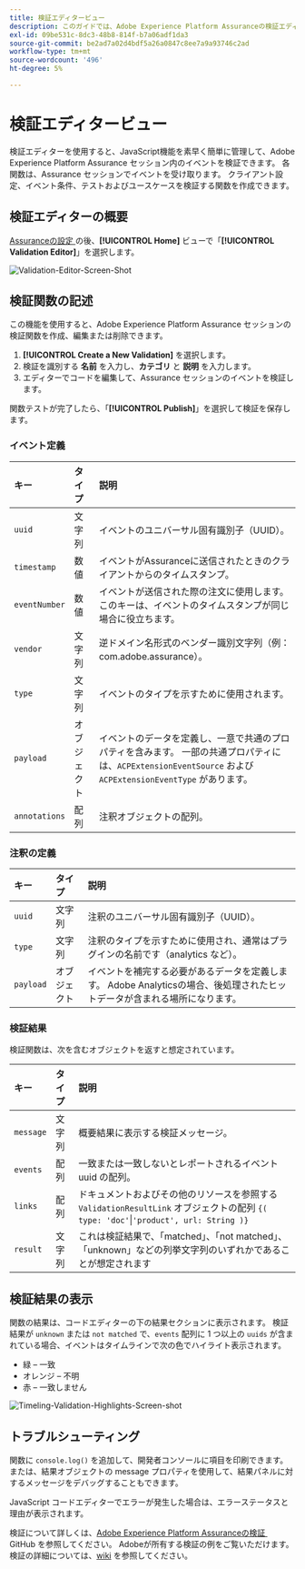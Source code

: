 ```yaml
---
title: 検証エディタービュー
description: このガイドでは、Adobe Experience Platform Assuranceの検証エディタービューについて詳しく説明します。
exl-id: 09be531c-8dc3-48b8-814f-b7a06adf1da3
source-git-commit: be2ad7a02d4bdf5a26a0847c8ee7a9a93746c2ad
workflow-type: tm+mt
source-wordcount: '496'
ht-degree: 5%

---
```


# 検証エディタービュー

検証エディターを使用すると、JavaScript機能を素早く簡単に管理して、Adobe Experience Platform Assurance セッション内のイベントを検証できます。 各関数は、Assurance セッションでイベントを受け取ります。 クライアント設定、イベント条件、テストおよびユースケースを検証する関数を作成できます。

## 検証エディターの概要

[Assuranceの設定 &#x200B;](../tutorials/implement-assurance.md) の後、**[!UICONTROL Home]** ビューで「**[!UICONTROL Validation Editor]**」を選択します。

![Validation-Editor-Screen-Shot](https://user-images.githubusercontent.com/6597105/198680074-f548a646-6f2f-4a65-82fd-0f1687d869bf.png)

## 検証関数の記述

この機能を使用すると、Adobe Experience Platform Assurance セッションの検証関数を作成、編集または削除できます。

1. **[!UICONTROL Create a New Validation]** を選択します。
2. 検証を識別する **名前** を入力し、**カテゴリ** と **説明** を入力します。
3. エディターでコードを編集して、Assurance セッションのイベントを検証します。

関数テストが完了したら、「**[!UICONTROL Publish]**」を選択して検証を保存します。

### イベント定義

| キー | タイプ | 説明 |
| :--- | :--- | :--- |
| `uuid` | 文字列 | イベントのユニバーサル固有識別子（UUID）。 |
| `timestamp` | 数値 | イベントがAssuranceに送信されたときのクライアントからのタイムスタンプ。 |
| `eventNumber` | 数値 | イベントが送信された際の注文に使用します。 このキーは、イベントのタイムスタンプが同じ場合に役立ちます。 |
| `vendor` | 文字列 | 逆ドメイン名形式のベンダー識別文字列（例：com.adobe.assurance）。 |
| `type` | 文字列 | イベントのタイプを示すために使用されます。 |
| `payload` | オブジェクト | イベントのデータを定義し、一意で共通のプロパティを含みます。 一部の共通プロパティには、`ACPExtensionEventSource` および `ACPExtensionEventType` があります。 |
| `annotations` | 配列 | 注釈オブジェクトの配列。 |

### 注釈の定義

| キー | タイプ | 説明 |
| :--- | :--- | :--- |
| `uuid` | 文字列 | 注釈のユニバーサル固有識別子（UUID）。 |
| `type` | 文字列 | 注釈のタイプを示すために使用され、通常はプラグインの名前です（analytics など）。 |
| `payload` | オブジェクト | イベントを補完する必要があるデータを定義します。 Adobe Analyticsの場合、後処理されたヒットデータが含まれる場所になります。 |

### 検証結果

検証関数は、次を含むオブジェクトを返すと想定されています。

| キー | タイプ | 説明 |
| :--- | :--- | :--- |
| `message` | 文字列 | 概要結果に表示する検証メッセージ。 |
| `events` | 配列 | 一致または一致しないとレポートされるイベント uuid の配列。 |
| `links` | 配列 | ドキュメントおよびその他のリソースを参照する `ValidationResultLink` オブジェクトの配列 `{( type: 'doc'`&vert;`'product', url: String )}` |
| `result` | 文字列 | これは検証結果で、「matched」、「not matched」、「unknown」などの列挙文字列のいずれかであることが想定されます |

## 検証結果の表示

関数の結果は、コードエディターの下の結果セクションに表示されます。 検証結果が `unknown` または `not matched` で、`events` 配列に 1 つ以上の `uuids` が含まれている場合、イベントはタイムラインで次の色でハイライト表示されます。

* 緑 – 一致
* オレンジ – 不明
* 赤 – 一致しません

![Timeling-Validation-Highlights-Screen-shot](https://user-images.githubusercontent.com/6597105/198681412-93d10a5a-3212-4e85-850a-aeaf5caf0521.png)

## トラブルシューティング

関数に `console.log()` を追加して、開発者コンソールに項目を印刷できます。 または、結果オブジェクトの message プロパティを使用して、結果パネルに対するメッセージをデバッグすることもできます。

JavaScript コードエディターでエラーが発生した場合は、エラーステータスと理由が表示されます。

検証について詳しくは、[Adobe Experience Platform Assuranceの検証 &#x200B;](https://github.com/adobe/griffon-validation-plugins) GitHub を参照してください。 Adobeが所有する検証の例をご覧いただけます。 検証の詳細については、[wiki](https://github.com/adobe/griffon-validation-plugins/wiki) を参照してください。
